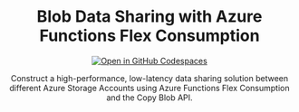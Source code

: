 <div align="center">

# Blob Data Sharing with Azure Functions Flex Consumption

[![Open in GitHub Codespaces](https://img.shields.io/static/v1?style=for-the-badge&label=GitHub+Codespaces&message=Open&color=blue&logo=github)](https://codespaces.new/charliewei0716/blob-data-sharing?quickstart=1)

Construct a high-performance, low-latency data sharing solution between different Azure Storage Accounts using Azure Functions Flex Consumption and the Copy Blob API.

</div>
